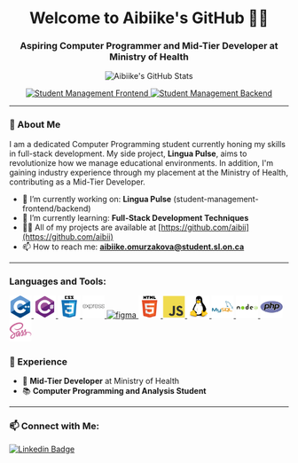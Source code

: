 <h1 align="center">Welcome to Aibiike's GitHub 👨‍💻</h1>
<h3 align="center">Aspiring Computer Programmer and Mid-Tier Developer at Ministry of Health</h3>

<p align="center">
  <img src="https://github-readme-stats.vercel.app/api?username=aibii&show_icons=true&theme=tokyonight" alt="Aibiike's GitHub Stats">
</p>

<p align="center">
  <a href="https://github.com/aibii/student-management-frontend">
    <img src="https://github-readme-stats.vercel.app/api/pin/?username=aibii&repo=student-management-frontend&theme=tokyonight" alt="Student Management Frontend">
  </a>
  <a href="https://github.com/aibii/student-mngmnt-backend">
    <img src="https://github-readme-stats.vercel.app/api/pin/?username=aibii&repo=student-mngmnt-backend&theme=tokyonight" alt="Student Management Backend">
  </a>
</p>

---

### 📘 About Me

I am a dedicated Computer Programming student currently honing my skills in full-stack development. My side project, **Lingua Pulse**, aims to revolutionize how we manage educational environments. In addition, I'm gaining industry experience through my placement at the Ministry of Health, contributing as a Mid-Tier Developer.

- 🔭 I’m currently working on: **Lingua Pulse** (student-management-frontend/backend)
- 🌱 I’m currently learning: **Full-Stack Development Techniques**
- 👨‍💻 All of my projects are available at [https://github.com/aibii](https://github.com/aibii)
- 📫 How to reach me: **aibiike.omurzakova@student.sl.on.ca**

---

<p align="left">
</p>

<h3 align="left">Languages and Tools:</h3>
<p align="left"> <a href="https://www.w3schools.com/cpp/" target="_blank" rel="noreferrer"> <img src="https://raw.githubusercontent.com/devicons/devicon/master/icons/cplusplus/cplusplus-original.svg" alt="cplusplus" width="40" height="40"/> </a> <a href="https://www.w3schools.com/cs/" target="_blank" rel="noreferrer"> <img src="https://raw.githubusercontent.com/devicons/devicon/master/icons/csharp/csharp-original.svg" alt="csharp" width="40" height="40"/> </a> <a href="https://www.w3schools.com/css/" target="_blank" rel="noreferrer"> <img src="https://raw.githubusercontent.com/devicons/devicon/master/icons/css3/css3-original-wordmark.svg" alt="css3" width="40" height="40"/> </a> <a href="https://expressjs.com" target="_blank" rel="noreferrer"> <img src="https://raw.githubusercontent.com/devicons/devicon/master/icons/express/express-original-wordmark.svg" alt="express" width="40" height="40"/> </a> <a href="https://www.figma.com/" target="_blank" rel="noreferrer"> <img src="https://www.vectorlogo.zone/logos/figma/figma-icon.svg" alt="figma" width="40" height="40"/> </a> <a href="https://www.w3.org/html/" target="_blank" rel="noreferrer"> <img src="https://raw.githubusercontent.com/devicons/devicon/master/icons/html5/html5-original-wordmark.svg" alt="html5" width="40" height="40"/> </a> <a href="https://developer.mozilla.org/en-US/docs/Web/JavaScript" target="_blank" rel="noreferrer"> <img src="https://raw.githubusercontent.com/devicons/devicon/master/icons/javascript/javascript-original.svg" alt="javascript" width="40" height="40"/> </a> <a href="https://www.linux.org/" target="_blank" rel="noreferrer"> <img src="https://raw.githubusercontent.com/devicons/devicon/master/icons/linux/linux-original.svg" alt="linux" width="40" height="40"/> </a> <a href="https://www.mysql.com/" target="_blank" rel="noreferrer"> <img src="https://raw.githubusercontent.com/devicons/devicon/master/icons/mysql/mysql-original-wordmark.svg" alt="mysql" width="40" height="40"/> </a> <a href="https://nodejs.org" target="_blank" rel="noreferrer"> <img src="https://raw.githubusercontent.com/devicons/devicon/master/icons/nodejs/nodejs-original-wordmark.svg" alt="nodejs" width="40" height="40"/> </a> <a href="https://www.php.net" target="_blank" rel="noreferrer"> <img src="https://raw.githubusercontent.com/devicons/devicon/master/icons/php/php-original.svg" alt="php" width="40" height="40"/> </a> <a href="https://sass-lang.com" target="_blank" rel="noreferrer"> <img src="https://raw.githubusercontent.com/devicons/devicon/master/icons/sass/sass-original.svg" alt="sass" width="40" height="40"/> </a> </p>


### 💼 Experience

- 🏢 **Mid-Tier Developer** at Ministry of Health
- 📚 **Computer Programming and Analysis Student**

---

### 📫 Connect with Me:

[![Linkedin Badge](https://img.shields.io/badge/-LinkedIn-0077B5?style=flat&logo=Linkedin&logoColor=white)]([https://www.linkedin.com/in/aibiike-omurzakova-326299221/])

